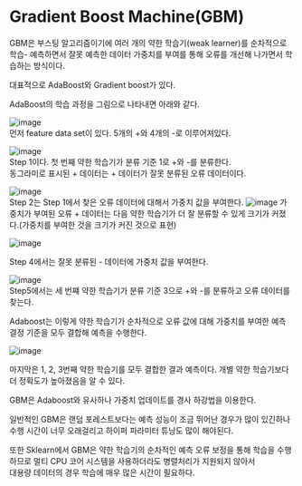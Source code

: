 # Gradient Boost Machine(GBM)

GBM은 부스팅 알고리즘이기에 여러 개의 약한 학습기(weak learner)를 순차적으로 학습- 예측하면서 잘못 예측한 데이터 가중치를 부여를 통해 오류를 개선해 나가면서 학습하는 방식이다.

대표적으로 AdaBoost와 Gradient boost가 있다.

AdaBoost의 학습 과정을 그림으로 나타내면 아래와 같다.

![image](https://user-images.githubusercontent.com/66999675/131121273-3ff93864-2760-4bb3-8814-e42aad2e858c.png)  
먼저 feature data set이 있다. 5개의 +와 4개의 -로 이루어져있다.

![image](https://user-images.githubusercontent.com/66999675/131121293-1769007a-e0e4-426b-aac2-32868b5bf7a1.png)  
Step 1이다. 첫 번째 약한 학습기가 분류 기준 1로 +와 -를 분류한다.  
동그라미로 표시된 + 데이터는 + 데이터가 잘못 분류된 오류 데이터이다.

![image](https://user-images.githubusercontent.com/66999675/131121326-05061b82-9e4b-4e55-9572-3f3563acc3f0.png)  
Step 2는 Step 1에서 찾은 오류 데이터에 대해서 가중치 값을 부여한다.   ![image](https://user-images.githubusercontent.com/66999675/131121349-86281fbf-139a-4cad-964d-3f4dacefa7e0.png)
가중치가 부여된 오류 + 데이터는 다음 약한 학습기가 더 잘 분류할 수 있게 크기가 커졌다.(가중치를 부여한 것을 크기가 커진 것으로 표현)

![image](https://user-images.githubusercontent.com/66999675/131121372-c44602ee-1cec-453f-a9c1-8ee933f8b147.png)    
  
Step 4에서는 잘못 분류된 - 데이터에 가중치 값을 부여한다.

![image](https://user-images.githubusercontent.com/66999675/131121398-4f227f1c-13cd-4005-b1e3-f0dbb6aaa0b7.png)  
Step5에서는 세 번쨰 약한 학습기가 분류 기준 3으로 +와 -를 분류하고 오류 데이터를 찾는다.

Adaboost는 이렇게 약한 학습기가 순차적으로 오류 값에 대해 가중치를 부여한 예측 결정 기준을 모두 결합해 예측을 수행한다.

![image](https://user-images.githubusercontent.com/66999675/131121490-c5bab2f1-8330-4422-9780-b47bc2a475bc.png)

마지막은 1, 2, 3번째 약한 학습기를 모두 결합한 결과 예측이다. 개별 약한 학습기보다 더 정확도가 높아졌음을 알 수 있다.

GBM은 Adaboost와 유사하나 가중치 업데이트를 경사 하강법을 이용한다.

일반적인 GBM은 랜덤 포레스트보다는 예측 성능이 조금 뛰어난 경우가 많이 있긴하나 수행 시간이 너무 오래걸리고 하이퍼 파라미터 튜닝도 많이 해야된다.

또한 Sklearn에서 GBM은 약한 학습기의 순차적인 예측 오류 보정을 통해 학습을 수행하므로 멀티 CPU 코어 시스템을 사용하더라도 병렬처리가 지원되지 않아서   
대용량 데이터의 경우 학습에 매우 많은 시간이 필요하다.
